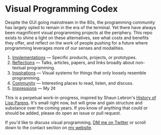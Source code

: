 # Visual Programming Codex

Despite the GUI going mainstream in the 80s, the programming community has largely opted to remain in the era of the terminal. Yet there have always been magnificent visual programming projects at the periphery. This repo exists to shine a light on these alternatives, see what costs and benefits they offer, and reflect on the work of people pushing for a future where programming leverages more of our senses and modalities.

1. [Implementations](implementations.md) — Specific products, projects, or prototypes.
1. [Reflections](reflections.md) — Talks, articles, papers, and links broadly about non-textual programming.
1. [Inspirations](inspirations.md) — Visual systems for things that only loosely resemble programming.
1. [Community](community.md) — Interesting places to read, listen, and discuss.
1. [Impressions](impressions) — My 2¢

This is a perpetual work-in-progress, inspired by Shaun Lebron's [History of Lisp Parens](https://github.com/shaunlebron/history-of-lisp-parens). It's small right now, but will grow and gain structure and substance over the coming years. If you know of anything that could or should be added, please do open an issue or pull request.

If you'd like to discuss visual programming, [DM me on Twitter](https://twitter.com/spiralganglion) or scroll down to the contact section on [my website](http://spiralganglion.com).
